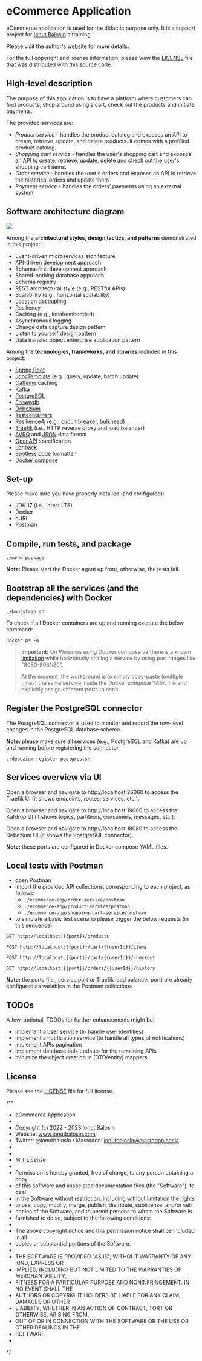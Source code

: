 # eCommerce Application

eCommerce application is used for the didactic purpose only. It is a support project for [Ionut Balosin](https://www.ionutbalosin.com/training)'s training.

Please visit the author's [website](https://www.ionutbalosin.com) for more details.

For the full copyright and license information, please view the [LICENSE](LICENSE.md) file that was distributed with this source code.

## High-level description

The purpose of this application is to have a platform where customers can find products, shop around using a cart, check out the products and initiate payments.

The provided services are:
- *Product service* - handles the product catalog and exposes an API to create, retrieve, update, and delete products. It comes with a prefilled product catalog.
- *Shopping cart service* - handles the user's shopping cart and exposes an API to create, retrieve, update, delete and check out the user's shopping cart items.
- *Order service* - handles the user's orders and exposes an API to retrieve the historical orders and update them
- *Payment service* - handles the orders' payments using an external system

## Software architecture diagram

<img src="diagrams/software-architecture-diagram.svg">

Among the **architectural styles, design tactics, and patterns** demonstrated in this project:

- Event-driven microservices architecture
- API-driven development approach
- Schema-first development approach
- Shared-nothing database approach
- Schema registry
- REST architectural style (e.g., RESTful APIs)
- Scalability (e.g., horizontal scalability)
- Location decoupling
- Resiliency
- Caching (e.g., local/embedded)
- Asynchronous logging
- Change data capture design pattern
- Listen to yourself design pattern
- Data transfer object enterprise application pattern

Among the **technologies, frameworks, and libraries** included in this project:

- [Spring Boot](https://spring.io/projects/spring-boot)
- [JdbcTemplate](https://docs.spring.io/spring-framework/docs/current/javadoc-api/org/springframework/jdbc/core/JdbcTemplate.html) (e.g., query, update, batch update)
- [Caffeine](https://github.com/ben-manes/caffeine) caching
- [Kafka](https://kafka.apache.org)
- [PostgreSQL](https://www.postgresql.org)
- [Flywaydb](https://flywaydb.org)
- [Debezium](https://debezium.io/)
- [Testcontainers](https://www.testcontainers.org)
- [Resilience4j](https://github.com/resilience4j/resilience4j) (e.g., circuit breaker, bulkhead)
- [Traefik](https://traefik.io) (i.e., HTTP reverse proxy and load balancer)
- [AVRO](https://avro.apache.org) and [JSON](https://www.json.org) data format
- [OpenAPI](https://www.openapis.org/) specification
- [Logback](https://logback.qos.ch/)
- [Spotless](https://github.com/diffplug/spotless) code formatter
- [Docker compose](https://docs.docker.com/compose/)

## Set-up

Please make sure you have properly installed (and configured):

- JDK 17 (i.e., latest LTS)
- Docker
- cURL
- Postman

## Compile, run tests, and package

```
./mvnw package
```

**Note:** Please start the Docker agent up front, otherwise, the tests fail.

## Bootstrap all the services (and the dependencies) with Docker

```
./bootstrap.sh
```

To check if all Docker containers are up and running execute the below command:

```
docker ps -a
```

> **Important:** On Windows using Docker compose v2 there is a known [limitation](https://github.com/docker/compose/issues/8530) while horizontally scaling a service by using port ranges like "8080-8081:80".
> 
> At the moment, the workaround is to simply copy-paste (multiple times) the same service inside the Docker compose YAML file and explicitly assign different ports to each.

## Register the PostgreSQL connector

The PostgreSQL connector is used to monitor and record the row-level changes in the PostgreSQL database schema.

**Note:** please make sure all services (e.g., PostgreSQL and Kafka) are up and running before registering the connector 

```
./debezium-register-postgres.sh
```

## Services overview via UI 

Open a browser and navigate to http://localhost:26060 to access the Traefik UI (it shows endpoints, routes, services, etc.). 

Open a browser and navigate to http://localhost:19000 to access the Kafdrop UI (it shows topics, partitions, consumers, messages, etc.).

Open a browser and navigate to http://localhost:18080 to access the Debezium UI (it shows the PostgreSQL connector).

**Note:** these ports are configured in Docker compose YAML files.

## Local tests with Postman

- open Postman
- import the provided API collections, corresponding to each project, as follows:
  - `./ecommerce-app/order-service/postman`
  - `./ecommerce-app/product-service/postman`
  - `./ecommerce-app/shopping-cart-service/postman`
- to simulate a basic test scenario please trigger the below requests (in this sequence):

```
GET http://localhost:{{port}}/products
```
```
POST http://localhost:{{port}}/cart/{{userId}}/items
```
```
POST http://localhost:{{port}}/cart/{{userId}}/checkout
```
```
GET http://localhost:{{port}}/orders/{{userId}}/history
```

**Note:** the ports (i.e., service port or Traefik load balancer port) are already configured as variables in the Postman collections

## TODOs

A few, optional, TODOs for further enhancements might be:

- implement a user service (to handle user identities)
- implement a notification service (to handle all types of notifications)
- implement APIs pagination
- implement database bulk updates for the remaining APIs
- minimize the object creation in (DTO/entity) mappers

## License

Please see the [LICENSE](LICENSE) file for full license.

/**
*  eCommerce Application
*
*  Copyright (c) 2022 - 2023 Ionut Balosin
*  Website: www.ionutbalosin.com
*  Twitter: @ionutbalosin / Mastodon: ionutbalosin@mastodon.socia
*
*
*  MIT License
*
*  Permission is hereby granted, free of charge, to any person obtaining a copy
*  of this software and associated documentation files (the "Software"), to deal
*  in the Software without restriction, including without limitation the rights
*  to use, copy, modify, merge, publish, distribute, sublicense, and/or sell
*  copies of the Software, and to permit persons to whom the Software is
*  furnished to do so, subject to the following conditions:
*
*  The above copyright notice and this permission notice shall be included in all
*  copies or substantial portions of the Software.
*
*  THE SOFTWARE IS PROVIDED "AS IS", WITHOUT WARRANTY OF ANY KIND, EXPRESS OR
*  IMPLIED, INCLUDING BUT NOT LIMITED TO THE WARRANTIES OF MERCHANTABILITY,
*  FITNESS FOR A PARTICULAR PURPOSE AND NONINFRINGEMENT. IN NO EVENT SHALL THE
*  AUTHORS OR COPYRIGHT HOLDERS BE LIABLE FOR ANY CLAIM, DAMAGES OR OTHER
*  LIABILITY, WHETHER IN AN ACTION OF CONTRACT, TORT OR OTHERWISE, ARISING FROM,
*  OUT OF OR IN CONNECTION WITH THE SOFTWARE OR THE USE OR OTHER DEALINGS IN THE
*  SOFTWARE.
*
*/